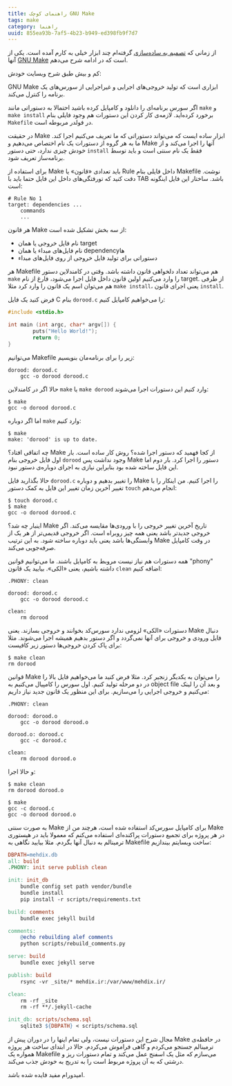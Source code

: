 ```yaml
---
title: راهنمای کوچک GNU Make
tags: make
category: راهنما
uuid: 855ea93b-7af5-4b23-b949-ed398fb9f7d7
---
```

از زمانی که [تصمیم به ساده‌سازی] گرفته‌ام چند ابزار خیلی به کارم آمده است. یکی از آنها [GNU Make] است که در ادامه شرح می‌دهم.

کم و بیش طبق شرح وبسایت خودش:

GNU Make ابزاری است که تولید خروجی‌های اجرایی و غیراجرایی از سورس‌های یک برنامه را کنترل می‌کند.

اگر سورس برنامه‌ای را دانلود و کامپایل کرده باشید احتمالا به دستوراتی مانند `make` و `make install` برخورد کرده‌اید. لازمه‌ی کار کردن این دستورات هم وجود فایلی بنام `Makefile` در فولدر مربوطه است.

در حقیقت Make ابزار ساده ایست که می‌تواند دستوراتی که ما تعریف می‌کنیم اجرا کند. ما به هر گروه از دستورات یک نام اختصاص می‌دهیم و Make آنها را اجرا می‌کند و از خودش چیزی ندارد، حتی دستور `install` فقط یک نام سنتی است و باید توسط برنامه‌ساز تعریف شود.

برای استفاده از Make باید تعدادی «قانون» یا Rule داخل فایلی بنام Makefile نوشت. دقت کنید که تورفتگی‌های داخل این فایل حتما باید با TAB باشد. ساختار این فایل اینگونه است:

	# Rule No 1
	target: dependencies ...
		commands
		...

هر قانون Make از سه بخش تشکیل شده است:

- نام فایل خروجی یا همان target
- نام فایل‌های مبداء یا همان dependencyها
- دستوراتی برای تولید فایل خروجی از روی فایل‌های مبداء

هر Makefile هم می‌تواند تعداد دلخواهی قانون داشته باشد. وقتی در کامندلاین دستور `make` را وارد می‌کنیم اولین قانون داخل فایل اجرا می‌شود، فارغ از نام target. از طرفی هم می‌توان اسم یک قانون را وارد کرد مثلا `make install`، یعنی اجرای قانون `install`.

فرض کنید یک فایل C بنام `dorood.c` را می‌خواهیم کامپایل کنیم:

```c
#include <stdio.h>

int main (int argc, char* argv[]) {
		puts("Hello World!");
		return 0;
}
```

 می‌توانیم Makefile زیر را برای برنامه‌مان بنویسیم:

	dorood: dorood.c
		gcc -o dorood dorood.c

حالا اگر در کامندلاین `make` یا `make dorood` وارد کنیم این دستورات اجرا می‌شوند:

	$ make
	gcc -o dorood dorood.c

اما اگر دوباره `make` وارد کنیم:

	$ make
	make: 'dorood' is up to date.

چه اتفاقی افتاد؟ Make از کجا فهمید که دستور اجرا شده؟ روش کار ساده است. بار اول فایل خروجی بنام `dorood` وجود نداشت پس Make دستور را اجرا کرد. بار دوم اما این فایل ساخته شده بود بنابراین نیازی به اجرای دوباره‌ی دستور نبود.

حالا بگذارید فایل `dorood.c` را تغییر بدهیم و دوباره Make را اجرا کنیم. من اینکار را با تغییر آخرین زمان تغییر این فایل به کمک دستور `touch` انجام می‌دهم:

	$ touch dorood.c
	$ make
	gcc -o dorood dorood.c

اینبار چه شد؟ Make تاریخ آخرین تغییر خروجی را با ورودی‌ها مقایسه می‌کند. اگر خروجی جدیدتر باشد یعنی همه چیز روبراه است. اگر خروجی قدیمی‌تر از هر یک از وابستگی‌ها باشد یعنی باید دوباره ساخته شود. به این ترتیب Make در وقت کامپایل صرفه‌جویی می‌کند.

همه دستورات هم نیاز نیست مروبط به کامپایل باشند. ما می‌توانیم قوانین "phony" داشته باشیم، یعنی «الکی». بیایید یک قانون `clean` اضافه کنیم:

	.PHONY: clean
	
	dorood: dorood.c
		gcc -o dorood dorood.c
	
	clean:
		rm dorood

دستورات «الکی» لزومی ندارد سورس‌کد بخوانند و خروجی بسازند. یعنی Make دنبال فایل ورودی و خروجی برای آنها نمی‌گردد و اگر دستور بدهیم همیشه اجرا می‌شوند. مثلا برای پاک کردن خروجی‌ها دستور زیر کافیست:

	$ make clean
	rm dorood

قوانین Make را می‌توان به یکدیگر زنجیر کرد. مثلا فرض کنید ما می‌خواهیم فایل بالا را در دو مرحله تولید کنیم. اول سورس را کامپیال می‌کنیم به object file و بعد آن را لینک می‌کنیم و خروجی اجرایی را می‌سازیم. برای این منظور یک قانون جدید نیاز داریم:

	.PHONY: clean

	dorood: dorood.o
		gcc -o dorood dorood.o

	dorood.o: dorood.c
		gcc -c dorood.c

	clean:
		rm dorood dorood.o

و حالا اجرا:

	$ make clean
	rm dorood dorood.o
	
	$ make
	gcc -c dorood.c
	gcc -o dorood dorood.o

به صورت سنتی Make برای کامپایل سورس‌کد استفاده شده است، هرچند من از Make در هر پروژه برای تجمیع دستورات پراکنده‌ای استفاده می‌کنم که معمولا باید در هیستوری ترمینالم به دنبال آنها بگردم. مثلا بیایید نگاهی به Makefile ساخت وبسایتم بیندازیم:

```Makefile
DBPATH=mehdix.db
all: build
.PHONY: init serve publish clean

init: init_db
	bundle config set path vendor/bundle
	bundle install
	pip install -r scripts/requirements.txt

build: comments
	bundle exec jekyll build

comments:
	@echo rebuilding alef comments
	python scripts/rebuild_comments.py

serve: build
	bundle exec jekyll serve

publish: build
	rsync -vr _site/* mehdix.ir:/var/www/mehdix.ir/

clean:
	rm -rf _site
	rm -rf **/.jekyll-cache

init_db: scripts/schema.sql
	sqlite3 ${DBPATH} < scripts/schema.sql
```

مجال شرح این دستورات نیست، ولی تمام اینها را در دوران پیش از Make در حافظه‌ی ترمینالم جستجو می‌کردم و گاهی فراموش می‌کردم. حالا در ابتدای ساخت هر پروژه همواره یک Makefile می‌سازم که مثل یک اسفنج عمل می‌کند و تمام دستورات ریز و درشتی که به آن پروژه مربوط است را به تدریج به خودش جذب می‌کند.

امیدورام مفید فایده شده باشد.

[تصمیم به ساده‌سازی]: upcoming-changes.html
[GNU Make]: https://www.gnu.org/software/make/

